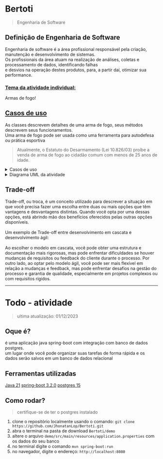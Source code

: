 # Bertoti
> Engenharia de Software

## Definição de Engenharia de Software
Engenharia de software é a área profissional responsável pela criação, manutenção e desenvolvimento de sistemas.<br>
Os profissionais da área atuam na realização de análises, coletas e processamento de dados, identificando falhas<br>
e desvios na operação destes produtos, para, a partir daí, otimizar sua performance.<br>

### <u>Tema da atividade individual:</u>
Armas de fogo!

## <u>Casos de uso</u>
As classes descrevem detalhes de uma arma de fogo, seus métodos descrevem seus funcionamentos.<br>
Uma arma de fogo pode ser usada como uma ferramenta para autodefesa ou prática esportiva<br>
> Atualmente, o Estatuto do Desarmamento (Lei 10.826/03) proíbe a venda de arma de fogo ao cidadão comum com menos de 25 anos de idade.

<details>
<summary> Casos de uso </summary>

![casos de uso](https://github.com/JhonatanLop/Bertoti/assets/111443621/9ee14346-f11a-49e3-babc-b49a587d35cd)

</details>

<details>
<summary> Diagrama UML da atividade </summary>
<br>
  
![Bertoti](https://github.com/JhonatanLop/Bertoti/assets/111443621/9b8eb1f0-d562-473f-92db-5f53361faf4b)

</details>

## Trade-off
Trade-off, ou troca, é um conceito utilizado para descrever a situação em que você precisa fazer uma escolha entre duas ou mais opções que têm vantagens e desvantagens distintas. Quando você opta por uma dessas opções, está abrindo mão dos benefícios oferecidos pelas outras opções disponíveis.<br>
<br>
Um exemplo de Trade-off entre desenvolvimento em cascata e desenvolvimento ágil:<br>
<br>
Ao escolher o modelo em cascata, você pode obter uma estrutura e documentação mais rigorosas, mas pode enfrentar dificuldades se houver mudanças de requisitos ou feedback do cliente durante o processo. Por outro lado, ao optar pelo modelo ágil, você pode ser mais flexível em relação a mudanças e feedback, mas pode enfrentar desafios na gestão do processo e garantia de qualidade, especialmente em projetos complexos ou com requisitos rígidos.


-----------

# Todo - atividade
> ultima atualização: 01/12/2023

## Oque é?
é uma aplicação java spring-boot com integração com banco de dados postgres.<br>
um lugar onde você pode organizar suas tarefas de forma rápida e os dados serão salvos em um banco de dados relacional

## Ferramentas utilizadas
[Java 21](https://www.oracle.com/java/technologies/javase/jdk21-archive-downloads.html)
[spring-boot 3.2.0](https://start.spring.io/)
[postgres 15](https://www.postgresql.org/download/)

## Como rodar?
> certifique-se de ter o postgres instalado
1. clone o repositório localmente usando o comando:
```git clone https://github.com/JhonatanLop/Bertoti.git```
2. abra o terminal na pasta de download ```Bertoti/demo```
3. altere o arquivo ```demo/src/main/resources/application.properties``` com os dados do seu banco
4. no terminal digite o comando ```mvn spring-boot:run```
5. no navegador, digite o endereço: ```http://localhost:8080```